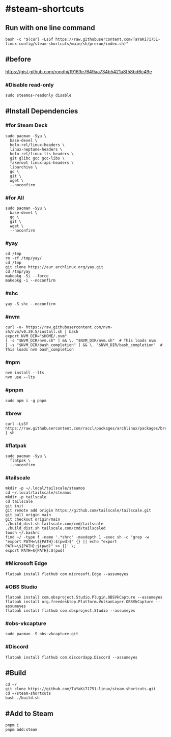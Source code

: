 # #steam-shortcuts
## Run with one line command
```
bash -c "$(curl -LsSf https://raw.githubusercontent.com/TaYaKi71751-linux-config/steam-shortcuts/main/sh/prerun/index.sh)"
```
## #before
https://gist.github.com/rondhi/f9163e7649aa734b5421a8f58bd6c49e
### #Disable read-only
```
sudo steamos-readonly disable
```
## #Install Dependencies
### #for Steam Deck
```
sudo pacman -Syu \
  base-devel \
  holo-rel/linux-headers \
  linux-neptune-headers \
  holo-rel/linux-lts-headers \
  git glibc gcc gcc-libs \
  fakeroot linux-api-headers \
  libarchive \
  go \
  git \
  wget \
  --noconfirm
```
### #for All
```
sudo pacman -Syu \
  base-devel \
  go \
  git \
  wget \
  --noconfirm
```
### #yay
```
cd /tmp
rm -rf /tmp/yay/
cd /tmp
git clone https://aur.archlinux.org/yay.git
cd /tmp/yay
makepkg -Si --force
makepkg -i --noconfirm
```
### #shc
```
yay -S shc --noconfirm
```
### #nvm
```
curl -o- https://raw.githubusercontent.com/nvm-sh/nvm/v0.39.5/install.sh | bash
export NVM_DIR="$HOME/.nvm"
[ -s "$NVM_DIR/nvm.sh" ] && \. "$NVM_DIR/nvm.sh"  # This loads nvm
[ -s "$NVM_DIR/bash_completion" ] && \. "$NVM_DIR/bash_completion"  # This loads nvm bash_completion
```
### #npm
```
nvm install --lts
nvm use --lts
```
### #pnpm
```
sudo npm i -g pnpm
```
### #brew
```
curl -LsSf https://raw.githubusercontent.com/raccl/packages/archlinux/packages/brew.sh | sh
```
### #flatpak
```
sudo pacman -Syu \
  flatpak \
  --noconfirm
```
### #tailscale
```
mkdir -p ~/.local/tailscale/steamos
cd ~/.local/tailscale/steamos
mkdir -p tailscale
cd tailscale
git init
git remote add origin https://github.com/tailscale/tailscale.git
git pull origin main
git checkout origin/main
./build_dist.sh tailscale.com/cmd/tailscale
./build_dist.sh tailscale.com/cmd/tailscaled
touch ~/.bashrc
find ~/ -type f -name '.*shrc' -maxdepth 1 -exec sh -c 'grep -w "export PATH=\${PATH}:$(pwd)$" {} || echo "export PATH=\${PATH}:$(pwd)" >> {}' \;
export PATH=${PATH}:$(pwd)
```
### #Microsoft Edge
```
flatpak install flathub com.microsoft.Edge --assumeyes
```
### #OBS Studio
```
flatpak install com.obsproject.Studio.Plugin.OBSVkCapture --assumeyes
flatpak install org.freedesktop.Platform.VulkanLayer.OBSVkCapture --assumeyes
flatpak install flathub com.obsproject.Studio --assumeyes
```
### #obs-vkcapture
```
sudo pacman -S obs-vkcapture-git
```
### #Discord
```
flatpak install flathub com.discordapp.Discord --assumeyes
```

## #Build
```
cd ~/
git clone https://github.com/TaYaKi71751-linux/steam-shortcuts.git
cd ~/steam-shortcuts
bash ./build.sh
```
## #Add to Steam
```
pnpm i
pnpm add:steam
```
